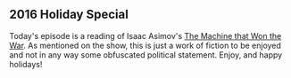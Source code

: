 ## 2016 Holiday Special


Today's episode is a reading of Isaac Asimov's [The Machine that Won the War](http://www.amazon.com/Isaac-Asimov-Complete-Stories-Vol/dp/038541627X/ref=sr_1_5?ie=UTF8&qid=1449253483&sr=8-5&keywords=asimov).  As mentioned on the show, this is just a work of fiction to be enjoyed and not in any way some obfuscated political statement.  Enjoy, and happy holidays!
